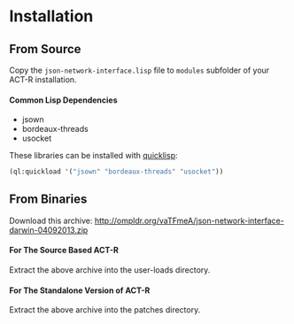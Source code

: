 # Installation

## From Source

Copy the ```json-network-interface.lisp``` file to ```modules``` subfolder of your ACT-R installation.

#### Common Lisp Dependencies

* jsown
* bordeaux-threads
* usocket

These libraries can be installed with [quicklisp](http://www.quicklisp.org/beta):

```lisp
(ql:quickload '("jsown" "bordeaux-threads" "usocket"))
```

## From Binaries

Download this archive: http://ompldr.org/vaTFmeA/json-network-interface-darwin-04092013.zip

#### For The Source Based ACT-R

Extract the above archive into the user-loads directory.

#### For The Standalone Version of ACT-R

Extract the above archive into the patches directory.
